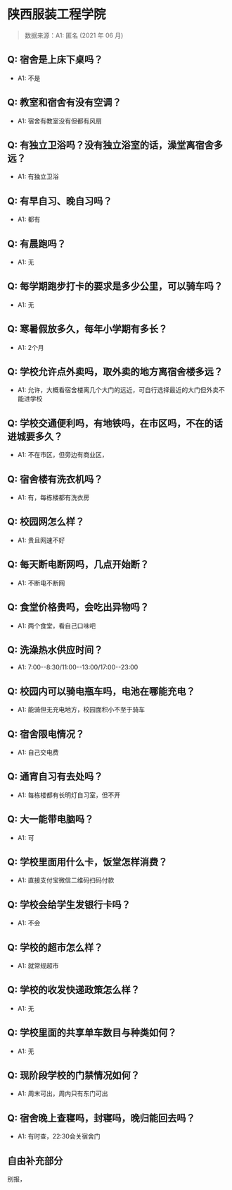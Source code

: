 # 陕西服装工程学院

> 数据来源：A1: 匿名 (2021 年 06 月)

## Q: 宿舍是上床下桌吗？

- A1: 不是

## Q: 教室和宿舍有没有空调？

- A1: 宿舍有教室没有但都有风扇

## Q: 有独立卫浴吗？没有独立浴室的话，澡堂离宿舍多远？

- A1: 有独立卫浴

## Q: 有早自习、晚自习吗？

- A1: 都有

## Q: 有晨跑吗？

- A1: 无

## Q: 每学期跑步打卡的要求是多少公里，可以骑车吗？

- A1: 无

## Q: 寒暑假放多久，每年小学期有多长？

- A1: 2个月

## Q: 学校允许点外卖吗，取外卖的地方离宿舍楼多远？

- A1: 允许，大概看宿舍楼离几个大门的远近，可自行选择最近的大门但外卖不能进学校

## Q: 学校交通便利吗，有地铁吗，在市区吗，不在的话进城要多久？

- A1: 不在市区，但旁边有商业区，

## Q: 宿舍楼有洗衣机吗？

- A1: 有，每栋楼都有洗衣房

## Q: 校园网怎么样？

- A1: 贵且网速不好

## Q: 每天断电断网吗，几点开始断？

- A1: 不断电不断网

## Q: 食堂价格贵吗，会吃出异物吗？

- A1: 两个食堂，看自己口味吧

## Q: 洗澡热水供应时间？

- A1: 7:00--8:30/11:00--13:00/17:00--23:00

## Q: 校园内可以骑电瓶车吗，电池在哪能充电？

- A1: 能骑但无充电地方，校园面积小不至于骑车

## Q: 宿舍限电情况？

- A1: 自己交电费

## Q: 通宵自习有去处吗？

- A1: 每栋楼都有长明灯自习室，但不开

## Q: 大一能带电脑吗？

- A1: 可

## Q: 学校里面用什么卡，饭堂怎样消费？

- A1: 直接支付宝微信二维码扫码付款

## Q: 学校会给学生发银行卡吗？

- A1: 不会

## Q: 学校的超市怎么样？

- A1: 就常规超市

## Q: 学校的收发快递政策怎么样？

- A1: 无

## Q: 学校里面的共享单车数目与种类如何？

- A1: 无

## Q: 现阶段学校的门禁情况如何？

- A1: 周末可出，周内只有东门可出

## Q: 宿舍晚上查寝吗，封寝吗，晚归能回去吗？

- A1: 有时查，22:30会关宿舍门

## 自由补充部分

别报，